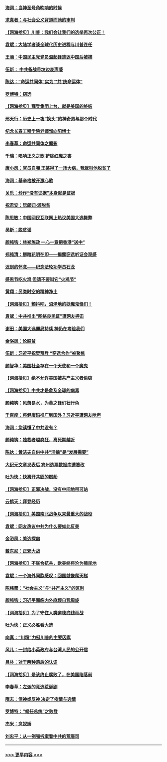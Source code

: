 #### [海网：当神圣号角吹响的时候](../pages/nsc993/n12595891.md?t=12042202) 
#### [求真者：与社会公义背道而驰的审判](../pages/nsc993/n12595868.md?t=12042202) 
#### [【网海拾贝】川普：我们会让我们的选举再次公正！](../pages/nsc993/n12594930.md?t=12042202) 
#### [袁斌：大陆学者谈全球化历史进程与川普连任](../pages/nsc993/n12594690.md?t=12042202) 
#### [王涵：中国民主党党员温起锋遣返中国后被捕](../pages/nsc993/n12594540.md?t=12042202) 
#### [伍新： 中共备战号坟边哀声嚎](../pages/nsc993/n12593086.md?t=12042202) 
#### [陈达：“命运共同体”实为“‘共’统命运体”](../pages/nsc993/n12590865.md?t=12042202) 
#### [罗博特：窃选](../pages/nsc993/n12590619.md?t=12042202) 
#### [【网海拾贝】拜登集团上台，就是美国的终结](../pages/nsc993/n12589725.md?t=12042202) 
#### [邢天行：历史上一夜“换头”的神奇男与那个时代](../pages/nsc993/n12589424.md?t=12042202) 
#### [纪念长春工程学院老师邹向阳博士](../pages/nsc993/n12585390.md?t=12042202) 
#### [李春草：命运共同体之魔影](../pages/nsc993/n12585026.md?t=12042202) 
#### [千瑞：唱响正义之歌 铲除红魔之害](../pages/nsc993/n12585002.md?t=12042202) 
#### [唐小风：官员自嘲 王某得了一场大病，我就叫他脱贫了](../pages/nsc993/n12584981.md?t=12042202) 
#### [海网：基辛格被开激心歌](../pages/nsc993/n12584946.md?t=12042202) 
#### [关乐：炒作“没有证据”本身就是证据](../pages/nsc993/n12583146.md?t=12042202) 
#### [祝君安：阮郎归‧颂脱贫](../pages/nsc993/n12583119.md?t=12042202) 
#### [陈思敏：中国网民互联网上热议美国大选舞弊](../pages/nsc993/n12582845.md?t=12042202) 
#### [吴新：脱贫谣](../pages/nsc993/n12580839.md?t=12042202) 
#### [颜纯钩：林郑施政 一心一意把香港“送中”](../pages/nsc993/n12580805.md?t=12042202) 
#### [郑纯清：柳暗花明在即——揭露窃选听证会观感](../pages/nsc993/n12580795.md?t=12042202) 
#### [迟到的怀念——纪念法轮功学员石龙](../pages/nsc993/n12580245.md?t=12042202) 
#### [感恩节吃火鸡  但请不要叫它“火鸡节”](../pages/nsc993/n12580252.md?t=12042202) 
#### [黄翔：另类时空的精神净土](../pages/nsc993/n12578638.md?t=12042202) 
#### [【网海拾贝】颤抖吧，沼泽地的妖魔鬼怪们！](../pages/nsc993/n12578552.md?t=12042202) 
#### [袁斌：中共推出“网络良民证”遭网友抨击](../pages/nsc993/n12578511.md?t=12042202) 
#### [谢田：美国大选僵局持续 神仍在考验我们](../pages/nsc993/n12577432.md?t=12042202) 
#### [金浴凤：论脱贫](../pages/nsc993/n12576386.md?t=12042202) 
#### [伍新：习近平祝贺拜登 “窃选合作”被聚焦](../pages/nsc993/n12576358.md?t=12042202) 
#### [颜智华：美国社会存在一个天使和一个魔鬼](../pages/nsc993/n12574299.md?t=12042202) 
#### [【网海拾贝】绝不允许美国被共产主义者偷窃](../pages/nsc993/n12573396.md?t=12042202) 
#### [【网海拾贝】中共才是危及全球的病毒](../pages/nsc993/n12571204.md?t=12042202) 
#### [颜纯钩：风萧易水，为黄之锋们壮行色](../pages/nsc993/n12571487.md?t=12042202) 
#### [千百度：将健康码推广到国外？习近平遭网友呛声](../pages/nsc993/n12570808.md?t=12042202) 
#### [海网：您读懂了中共没有？](../pages/nsc993/n12570487.md?t=12042202) 
#### [颜纯钩：独裁者越疯狂，离死期越近](../pages/nsc993/n12569055.md?t=12042202) 
#### [陈达：黄洁夫自供中共“活摘”是“发展需要”](../pages/nsc993/n12568541.md?t=12042202) 
#### [大纪元文章发表后 宾州选票数据库遭篡改](../pages/nsc993/n12568105.md?t=12042202) 
#### [吐为快：快离开共匪的贼船](../pages/nsc993/n12568462.md?t=12042202) 
#### [【网海拾贝】正邪决战，没有中间地带可站](../pages/nsc993/n12568439.md?t=12042202) 
#### [云鹤天：拜登经历](../pages/nsc993/n12567294.md?t=12042202) 
#### [【网海拾贝】美国南北战争以来最重大的战役](../pages/nsc993/n12567247.md?t=12042202) 
#### [袁斌：网友热议中共为什么要如此反美](../pages/nsc993/n12567162.md?t=12042202) 
#### [金浴凤：美选探幽](../pages/nsc993/n12567147.md?t=12042202) 
#### [戴东尼：正邪大战](../pages/nsc993/n12567033.md?t=12042202) 
#### [【网海拾贝】不联合抗共，欧美终将沦为殖民地](../pages/nsc993/n12565068.md?t=12042202) 
#### [袁斌：一个海外同胞感叹：回国就像爬天梯](../pages/nsc993/n12564986.md?t=12042202) 
#### [陈纬霆：“社会主义”与“共产主义”的区别](../pages/nsc993/n12562417.md?t=12042202) 
#### [颜纯钩：习近平面临内外麻烦自我周旋](../pages/nsc993/n12563356.md?t=12042202) 
#### [【网海拾贝】为了守住人类道德底线而战](../pages/nsc993/n12562542.md?t=12042202) 
#### [吐为快：正义必胜看大选](../pages/nsc993/n12561967.md?t=12042202) 
#### [向真：“川粉”力挺川普的主要因素](../pages/nsc993/n12560774.md?t=12042202) 
#### [风儿：一封给小英政府与台湾人民的公开信](../pages/nsc993/n12560581.md?t=12042202) 
#### [吕朴：对于两种落后的认识](../pages/nsc993/n12560492.md?t=12042202) 
#### [【网海拾贝】是该终止腐败了，在美国陷落前](../pages/nsc993/n12559936.md?t=12042202) 
#### [李春草：左派的竞选荒诞剧](../pages/nsc993/n12558380.md?t=12042202) 
#### [隋志：信神或反神 决定了疫情与选情](../pages/nsc993/n12558255.md?t=12042202) 
#### [罗博特：“候任总统”之败登](../pages/nsc993/n12558189.md?t=12042202) 
#### [杰米：念奴娇](../pages/nsc993/n12558174.md?t=12042202) 
#### [刘忠平：从一例强拆案看中共的荒唐司](../pages/nsc993/n12558036.md?t=12042202) 

----
#### [ >>> 更早内容 <<< ](../indexes/nsc993-earlier.md)
